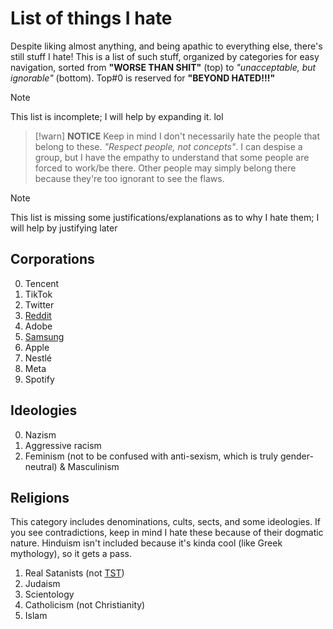 # List of things I hate
Despite liking almost anything, and being apathic to everything else, there's still stuff I hate! This is a list of such stuff, organized by categories for easy navigation, sorted from **"WORSE THAN SHIT"** (top) to *"unacceptable, but ignorable"* (bottom). Top#0 is reserved for **"BEYOND HATED!!!"**

> [!note]
> This list is incomplete; I will help by expanding it. lol

> [!warn]
> **NOTICE**
> Keep in mind I don't necessarily hate the people that belong to these. *"Respect people, not concepts"*. I can despise a group, but I have the empathy to understand that some people are forced to work/be there. Other people may simply belong there because they're too ignorant to see the flaws.

> [!note]
> This list is missing some justifications/explanations as to why I hate them; I will help by justifying later

## Corporations

0. Tencent
1. TikTok
2. Twitter
3. [Reddit](https://reddit.com/user/Rudxain/comments/15esvam/thanks_for_betraying_me_reddit_ceos)
4. Adobe
5. [Samsung](https://Rudxain.github.io/Samsung-rants)
6. Apple
7. Nestlé
8. Meta
9. Spotify

## Ideologies
0. Nazism
1. Aggressive racism
2. Feminism (not to be confused with anti-sexism, which is truly gender-neutral) & Masculinism

## Religions
This category includes denominations, cults, sects, and some ideologies. If you see contradictions, keep in mind I hate these because of their dogmatic nature. Hinduism isn't included because it's kinda cool (like Greek mythology), so it gets a pass.

1. Real Satanists (not [TST](https://en.wikipedia.org/wiki/The_Satanic_Temple))
2. Judaism
3. Scientology
4. Catholicism (not Christianity)
5. Islam
